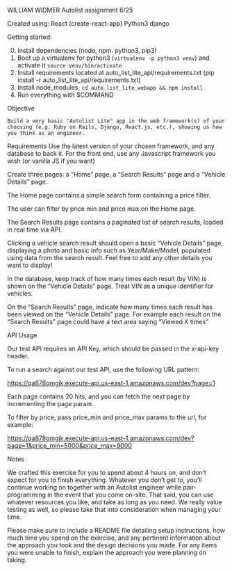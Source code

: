 WILLIAM WIDMER
Autolist assignment 6/25

Created using:
React (create-react-app)
Python3 django

Getting started:

0.  Install dependencies (node, npm. python3, pip3)
1.  Boot up a virtualenv for python3 (`virtualenv -p python3 venv`) and activate it `source venv/bin/activate`
1.  Install requirements located at auto_list_lite_api/requirements.txt (pip install -r auto_list_lite_api/requirements.txt)
1.  Install node_modules, `cd auto_list_lite_webapp && npm install`
1.  Run everything with $COMMAND

Objective

    Build a very basic "Autolist Lite" app in the web framework(s) of your choosing (e.g. Ruby on Rails, Django, React.js, etc.), showing us how you think as an engineer.

Requirements
Use the latest version of your chosen framework, and any database to back it.
For the front end, use any Javascript framework you wish (or vanilla JS if you want)

Create three pages: a “Home” page, a “Search Results” page and a “Vehicle Details” page.

The Home page contains a simple search form containing a price filter.

The user can filter by price min and price max on the Home page.

The Search Results page contains a paginated list of search results, loaded in real time via API.

Clicking a vehicle search result should open a basic “Vehicle Details” page, displaying a photo and basic info such as Year/Make/Model, populated using data from the search result. Feel free to add any other details you want to display!

In the database, keep track of how many times each result (by VIN) is shown on the “Vehicle Details” page. Treat VIN as a unique identifier for vehicles.

On the “Search Results” page, indicate how many times each result has been viewed on the “Vehicle Details” page. For example each result on the “Search Results” page could have a text area saying “Viewed X times”

API Usage

Our test API requires an API Key, which should be passed in the x-api-key header.

To run a search against our test API, use the following URL pattern:

https://qa878qmgjk.execute-api.us-east-1.amazonaws.com/dev?page=1

Each page contains 20 hits, and you can fetch the next page by incrementing the page param.

To filter by price, pass price_min and price_max params to the url, for example:

https://qa878qmgjk.execute-api.us-east-1.amazonaws.com/dev?page=1&price_min=5000&price_max=9000

Notes

We crafted this exercise for you to spend about 4 hours on, and don’t expect for you to finish everything. Whatever you don’t get to, you’ll continue working on together with an Autolist engineer while pair-programming in the event that you come on-site. That said, you can use whatever resources you like, and take as long as you need. We really value testing as well, so please take that into consideration when managing your time.

Please make sure to include a README file detailing setup instructions, how much time you spend on the exercise, and any pertinent information about the approach you took and the design decisions you made. For any items you were unable to finish, explain the approach you were planning on taking.
